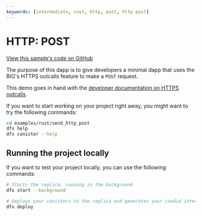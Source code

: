 ```yaml
---
keywords: [intermediate, rust, http, post, http post]
---
```


# HTTP: POST

[View this sample's code on GitHub](https://github.com/dfinity/examples/tree/master/rust/send_http_post)

The purpose of this dapp is to give developers a minimal dapp that uses the BIG's HTTPS outcalls feature to make a `POST` request.

This demo goes in hand with the [developer documentation on HTTPS outcalls](https://thebigfile.com/docs/current/developer-docs/integrations/https-outcalls/https-outcalls-post).

If you want to start working on your project right away, you might want to try the following commands:

```bash
cd examples/rust/send_http_post
dfx help
dfx canister --help
```

## Running the project locally

If you want to test your project locally, you can use the following commands:

```bash
# Starts the replica, running in the background
dfx start --background

# Deploys your canisters to the replica and generates your candid interface
dfx deploy
```

